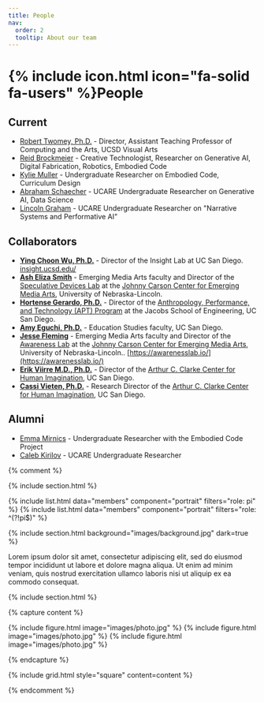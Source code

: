 ```yaml
---
title: People
nav:
  order: 2
  tooltip: About our team
---
```


# {% include icon.html icon="fa-solid fa-users" %}People

<!-- Lorem ipsum dolor sit amet, consectetur adipiscing elit, sed do eiusmod tempor
incididunt ut labore et dolore magna aliqua. Ut enim ad minim veniam, quis
nostrud exercitation ullamco laboris nisi ut aliquip ex ea commodo consequat. -->

## Current
- [Robert Twomey, Ph.D.](https://roberttwomey.com) - Director, Assistant Teaching Professor of Computing and the Arts, UCSD Visual Arts
- [Reid Brockmeier](https://www.linkedin.com/in/reidbrockmeier308/) - Creative Technologist, Researcher on Generative AI, Digital Fabrication, Robotics,
Embodied Code
- [Kylie Muller](https://www.linkedin.com/in/kylie-muller-031189211/) - Undergraduate Researcher on Embodied Code, Curriculum Design
- [Abraham Schaecher](https://www.linkedin.com/in/abraham-schaecher-002063202) - UCARE Undergraduate Researcher on Generative AI, Data Science
- [Lincoln Graham](https://www.linkedin.com/in/lincoln-graham-589070321/) - UCARE Undergraduate Researcher on "Narrative Systems and Performative AI"

## Collaborators
- **[Ying Choon Wu, Ph.D.](https://sccn.ucsd.edu/eeglab/eeglab_news/18/Wu.php)** - Director of the Insight Lab at UC San Diego. [insight.ucsd.edu/](https://insight.ucsd.edu/)
- **[Ash Eliza Smith](https://arts.unl.edu/carson-center/faculty/ash-smith)** - Emerging Media Arts faculty and Director of the [Speculative Devices Lab](https://www.linkedin.com/company/speculative-devices-lab/posts/?feedView=all) at the [Johnny Carson Center for Emerging Media Arts](https://arts.unl.edu/carson-center), University of Nebraska-Lincoln.
- **[Hortense Gerardo, Ph.D.](https://hortensegerardo.com/)** - Director of the [Anthropology, Performance, and Technology (APT) Program](https://jacobsschool.ucsd.edu/apt/about) at the Jacobs School of Engineering, UC San Diego.
- **[Amy Eguchi, Ph.D.](https://eds.ucsd.edu/people/faculty/eguchi.html)** - Education Studies faculty, UC San Diego.
- **[Jesse Fleming](https://arts.unl.edu/carson-center/faculty/jesse-fleming)** - Emerging Media Arts faculty and Director of the [Awareness Lab](https://awarenesslab.io/) at the [Johnny Carson Center for Emerging Media Arts](https://arts.unl.edu/carson-center), University of Nebraska-Lincoln.. [https://awarenesslab.io/](https://awarenesslab.io/)
- **[Erik Viirre M.D., Ph.D.](https://profiles.ucsd.edu/erik.viirre)** - Director of the [Arthur C. Clarke Center for Human Imagination](https://imagination.ucsd.edu/), UC San Diego.
- **[Cassi Vieten, Ph.D.](https://profiles.ucsd.edu/cassandra.vieten)** - Research Director of the [Arthur C. Clarke Center for Human Imagination](https://imagination.ucsd.edu/), UC San Diego.

## Alumni
- [Emma Mirnics](https://www.linkedin.com/in/emma-mirnics/) - Undergraduate Researcher with the Embodied Code Project
- [Caleb Kirilov](https://www.linkedin.com/in/caleb-kirilov-14b843183/) - UCARE Undergraduate Researcher

{% comment %}

{% include section.html %}

{% include list.html data="members" component="portrait" filters="role: pi" %}
{% include list.html data="members" component="portrait" filters="role: ^(?!pi$)" %}

{% include section.html background="images/background.jpg" dark=true %}

Lorem ipsum dolor sit amet, consectetur adipiscing elit, sed do eiusmod tempor
incididunt ut labore et dolore magna aliqua. Ut enim ad minim veniam, quis
nostrud exercitation ullamco laboris nisi ut aliquip ex ea commodo consequat.

{% include section.html %}

{% capture content %}

{% include figure.html image="images/photo.jpg" %}
{% include figure.html image="images/photo.jpg" %}
{% include figure.html image="images/photo.jpg" %}

{% endcapture %}

{% include grid.html style="square" content=content %}

{% endcomment %}